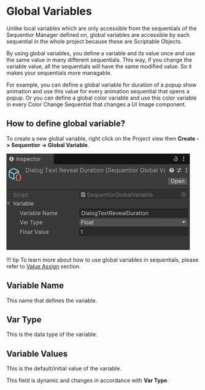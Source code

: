 # Global Variables

Unlike local variables which are only accessible from the sequentials of the Sequentior Manager defined on, global variables are accessible by each sequential in the whole project because these are Scriptable Objects.

By using global variables, you define a variable and its value once and use the same value in many different sequentials. This way, if you change the variable value, all the sequentials will have the same modified value. So it makes your sequentials more managable.

For example, you can define a global variable for duration of a popup show animation and use this value for every animation sequential that opens a popup. Or you can define a global color variable and use this color variable in every Color Change Sequential that changes a UI Image component.


## How to define global variable?

To create a new global variable, right click on the Project view then __Create -> Sequentior -> Global Variable__.


![Global Variable](/img/globalvariable.jpg)

!!! tip
    To learn more about how to use global variables in sequentials, please refer to [Value Assign](../valueassign.md) section.

## Variable Name
This name that defines the variable.

## Var Type
This is the data type of the variable.

## Variable Values
This is the default/initial value of the variable.

This field is dynamic and changes in accordance with __Var Type__.
